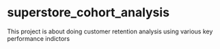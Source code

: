 # superstore_cohort_analysis
This project is about doing customer retention analysis using various key performance indictors
